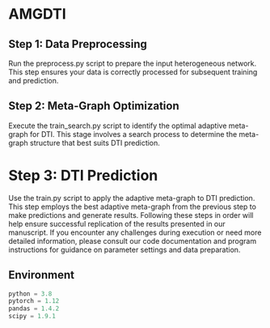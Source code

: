 # AMGDTI
## Step 1: Data Preprocessing
Run the preprocess.py script to prepare the input heterogeneous network. This step ensures your data is correctly processed for subsequent training and prediction.
## Step 2: Meta-Graph Optimization
Execute the train_search.py script to identify the optimal adaptive meta-graph for DTI. This stage involves a search process to determine the meta-graph structure that best suits DTI prediction.
# Step 3: DTI Prediction
Use the train.py script to apply the adaptive meta-graph to DTI prediction. This step employs the best adaptive meta-graph from the previous step to make predictions and generate results.
Following these steps in order will help ensure successful replication of the results presented in our manuscript. If you encounter any challenges during execution or need more detailed information, please consult our code documentation and program instructions for guidance on parameter settings and data preparation.

## Environment
```python
python = 3.8 
pytorch = 1.12 
pandas = 1.4.2 
scipy = 1.9.1
```
